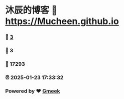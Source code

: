 # 沐辰的博客 :link: https://Mucheen.github.io 
### :page_facing_up: [3](https://Mucheen.github.io/tag.html) 
### :speech_balloon: 3 
### :hibiscus: 17293 
### :alarm_clock: 2025-01-23 17:33:32 
### Powered by :heart: [Gmeek](https://github.com/Meekdai/Gmeek)

